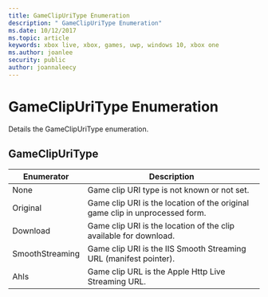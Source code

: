 ```yaml
---
title: GameClipUriType Enumeration
description: " GameClipUriType Enumeration"
ms.date: 10/12/2017
ms.topic: article
keywords: xbox live, xbox, games, uwp, windows 10, xbox one
ms.author: joanlee
security: public
author: joannaleecy
---
```


# GameClipUriType Enumeration
Details the GameClipUriType enumeration. 
<a id="ID4ET"></a>

 
## GameClipUriType
 
| <b>Enumerator</b>| <b>Description</b>| 
| --- | --- | 
| None| Game clip URI type is not known or not set.| 
| Original| Game clip URI is the location of the original game clip in unprocessed form.| 
| Download| Game clip URI is the location of the clip available for download.| 
| SmoothStreaming| Game clip URI is the IIS Smooth Streaming URL (manifest pointer).| 
| Ahls| Game clip URL is the Apple Http Live Streaming URL.| 
  